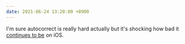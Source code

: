 ```yaml
---
date: 2021-06-24 13:20:00 +0900
---
```


I'm sure autocorrect is really hard actually but it's shocking how bad it [continues to be](https://twitter.com/eugenewei/status/1407900289705799689) on iOS.
